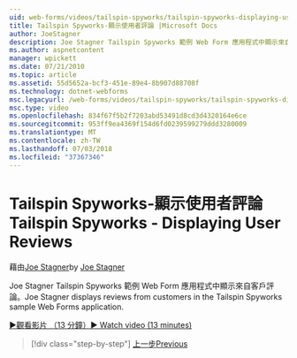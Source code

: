 ```yaml
---
uid: web-forms/videos/tailspin-spyworks/tailspin-spyworks-displaying-user-reviews
title: Tailspin Spyworks-顯示使用者評論 |Microsoft Docs
author: JoeStagner
description: Joe Stagner Tailspin Spyworks 範例 Web Form 應用程式中顯示來自客戶評論。
ms.author: aspnetcontent
manager: wpickett
ms.date: 07/21/2010
ms.topic: article
ms.assetid: 55d5652a-bcf3-451e-89e4-8b907d88708f
ms.technology: dotnet-webforms
msc.legacyurl: /web-forms/videos/tailspin-spyworks/tailspin-spyworks-displaying-user-reviews
msc.type: video
ms.openlocfilehash: 834f67f5b2f7203abd53491d8cd3d4320164e6ce
ms.sourcegitcommit: 953ff9ea4369f154d6fd0239599279ddd3280009
ms.translationtype: MT
ms.contentlocale: zh-TW
ms.lasthandoff: 07/03/2018
ms.locfileid: "37367346"
---
```

<a name="tailspin-spyworks---displaying-user-reviews"></a><span data-ttu-id="14f67-103">Tailspin Spyworks-顯示使用者評論</span><span class="sxs-lookup"><span data-stu-id="14f67-103">Tailspin Spyworks - Displaying User Reviews</span></span>
====================
<span data-ttu-id="14f67-104">藉由[Joe Stagner](https://github.com/JoeStagner)</span><span class="sxs-lookup"><span data-stu-id="14f67-104">by [Joe Stagner](https://github.com/JoeStagner)</span></span>

<span data-ttu-id="14f67-105">Joe Stagner Tailspin Spyworks 範例 Web Form 應用程式中顯示來自客戶評論。</span><span class="sxs-lookup"><span data-stu-id="14f67-105">Joe Stagner displays reviews from customers in the Tailspin Spyworks sample Web Forms application.</span></span>

[<span data-ttu-id="14f67-106">&#9654;觀看影片 （13 分鐘）</span><span class="sxs-lookup"><span data-stu-id="14f67-106">&#9654; Watch video (13 minutes)</span></span>](https://channel9.msdn.com/Blogs/ASP-NET-Site-Videos/tailspin-spyworks-displaying-user-reviews)

> [!div class="step-by-step"]
> [<span data-ttu-id="14f67-107">上一步</span><span class="sxs-lookup"><span data-stu-id="14f67-107">Previous</span></span>](tailspin-spyworks-adding-user-product-reviews.md)
